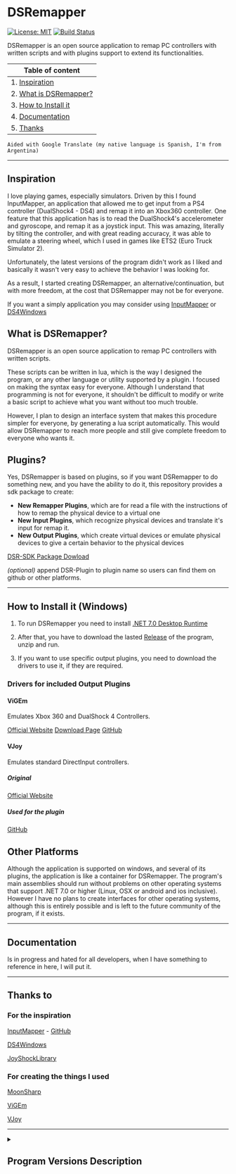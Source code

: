 # DSRemapper


[![License: MIT](https://img.shields.io/badge/License-MIT-green)](LICENSE)
[![Build Status](https://img.shields.io/badge/Build-Pre--Alpha-red?color=FF4000)](https://github.com/Oscar-Wohlfarhrt/DSRemapper/releases/latest)

<!--
![Build Status](https://img.shields.io/badge/Build-Pre--Alpha-red?color=FF4000)
![Build Status](https://img.shields.io/badge/Build-Alpha-orange)
![Build Status](https://img.shields.io/badge/Build-Beta-yellow)
![Build Status](https://img.shields.io/badge/Build-Release-darkgreen?color=00A000)
-->

DSRemapper is an open source application to remap PC controllers with written scripts and with plugins support to extend its functionalities.

|Table of content|
|----------------|
|1. [Inspiration](#inspiration)|
|2. [What is DSRemapper?](#what-is-dsremapper)|
|3. [How to Install it](#how-to-install-it-windows)|
|4. [Documentation](#documentation)|
|5. [Thanks](#thanks-to)|

`Aided with Google Translate (my native language is Spanish, I'm from Argentina)`

---

## Inspiration
I love playing games, especially simulators. Driven by this I found InputMapper, an application that allowed me to get input from a PS4 controller (DualShock4 - DS4) and remap it into an Xbox360 controller. One feature that this application has is to read the DualShock4's accelerometer and gyroscope, and remap it as a joystick input. This was amazing, literally by tilting the controller, and with great reading accuracy, it was able to emulate a steering wheel, which I used in games like ETS2 (Euro Truck Simulator 2).

Unfortunately, the latest versions of the program didn't work as I liked and basically it wasn't very easy to achieve the behavior I was looking for.

As a result, I started creating DSRemapper, an alternative/continuation, but with more freedom, at the cost that DSRemapper may not be for everyone.

If you want a simply application you may consider using [InputMapper](https://beta.inputmapper.com) or [DS4Windows](https://ds4-windows.com)

## What is DSRemapper?

DSRemapper is an open source application to remap PC controllers with written scripts.

These scripts can be written in lua, which is the way I designed the program, or any other language or utility supported by a plugin. I focused on making the syntax easy for everyone. Although I understand that programming is not for everyone, it shouldn't be difficult to modify or write a basic script to achieve what you want without too much trouble.

However, I plan to design an interface system that makes this procedure simpler for everyone, by generating a lua script automatically. This would allow DSRemapper to reach more people and still give complete freedom to everyone who wants it.

## Plugins?

Yes, DSRemapper is based on plugins, so if you want DSRemapper to do something new, and you have the ability to do it, this repository provides a sdk package to create:

- **New Remapper Plugins**, which are for read a file with the instructions of how to remap the physical device to a virtual one
- **New Input Plugins**, which recognize physical devices and translate it's input for remap it.
- **New Output Plugins**, which create virtual devices or emulate physical devices to give a certain behavior to the physical devices

[DSR-SDK Package Dowload]()

*(optional)* append DSR-Plugin to plugin name so users can find them on github or other platforms.

---

## How to Install it (Windows)
1. To run DSRemapper you need to install [.NET 7.0 Desktop Runtime](https://dotnet.microsoft.com/en-us/download/dotnet/7.0)

2. After that, you have to download the lasted [Release](https://github.com/Oscar-Wohlfarhrt/DSRemapper/releases/latest) of the program, unzip and run.

3. If you want to use specific output plugins, you need to download the drivers to use it, if they are required.

### Drivers for included Output Plugins

#### ViGEm

Emulates Xbox 360 and DualShock 4 Controllers.

[Official Website](https://vigem.org)
[Download Page](https://vigem.org/Downloads/)
[GitHub](https://github.com/ViGEm/ViGEm.github.io)

#### VJoy

Emulates standard DirectInput controllers.

##### Original
[Official Website](https://sourceforge.net/projects/vjoystick/)

##### Used for the plugin
[GitHub](https://github.com/jshafer817/vJoy)

## Other Platforms

Although the application is supported on windows, and several of its plugins, the application is like a container for DSRemapper.
The program's main assemblies should run without problems on other operating systems that support .NET 7.0 or higher (Linux, OSX or android and ios inclusive). However I have no plans to create interfaces for other operating systems, although this is entirely possible and is left to the future community of the program, if it exists.

---

## Documentation
Is in progress and hated for all developers, when I have something to reference in here, I will put it.

---

## Thanks to
### For the inspiration

[InputMapper](https://beta.inputmapper.com) - [GitHub](https://github.com/InputMapper)

[DS4Windows](https://ds4-windows.com)

[JoyShockLibrary](https://github.com/JibbSmart/JoyShockLibrary)

### For creating the things I used

[MoonSharp](https://www.moonsharp.org)

[ViGEm](https://vigem.org)

[VJoy](https://sourceforge.net/projects/vjoystick/)

---

<details><summary><h2>Program Versions Description</h2></summary>
<p>

It may be very obvious how the different versions work, but I wanted to give more details about what can happen in each version.

### Pre-Alpha `[Current]`

The program can suffer major changes from one version to another and be unstable.
Some changes can be:

#### For users

- The lua remapper syntax for controller remap can change
- Interface can be reworked (Again, there are three going)

#### For developers

- Renaming of classes, structs, enums, etc. of the Core Assembly for plugins

### Alpha

Still unstable, but there will be no more changes that modify the behavior of the program. Could happen that the lua remapper syntax changes slightly.

### Beta

Stable but still not finished.

### Release

Full released app.

</p>
</details>
